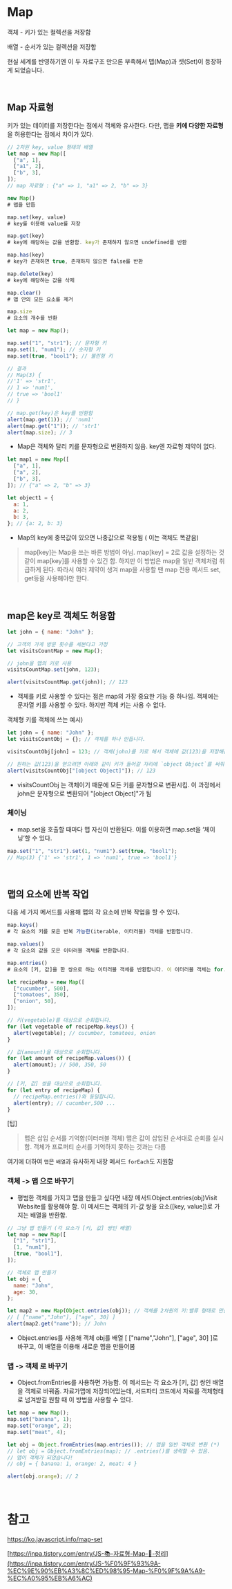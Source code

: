 # Map

객체 - 키가 있는 컬렉션을 저장함

배열 - 순서가 있는 컬렉션을 저장함

현실 세계를 반영하기엔 이 두 자료구조 만으론 부족해서 맵(Map)과 셋(Set)이 등장하게 되었습니다.

<br>

## Map 자료형

키가 있는 데이터를 저장한다는 점에서 객체와 유사한다. 다만, 맵을 **키에 다양한 자료형**을 허용한다는 점에서 차이가 있다.

```jsx
// 2차원 key, value 형태의 배열
let map = new Map([
  ["a", 1],
  ["a1", 2],
  ["b", 3],
]);
// map 자료형 : {"a" => 1, "a1" => 2, "b" => 3}
```

```jsx
new Map()
# 맵을 만듬

map.set(key, value)
# key를 이용해 value를 저장

map.get(key)
# key에 해당하는 값을 반환함. key가 존재하지 않으면 undefined를 반환

map.has(key)
# key가 존재하면 true, 존재하지 않으면 false를 반환

map.delete(key)
# key에 해당하는 값을 삭제

map.clear()
# 맵 안의 모든 요소를 제거

map.size
# 요소의 개수를 반환
```

```jsx
let map = new Map();

map.set("1", "str1"); // 문자형 키
map.set(1, "num1"); // 숫자형 키
map.set(true, "bool1"); // 불린형 키

// 결과
// Map(3) {
//'1' => 'str1',
// 1 => 'num1',
// true => 'bool1'
// }
```

```jsx
// map.get(key)은 key를 반환함
alert(map.get(1)); // 'num1'
alert(map.get("1")); // 'str1'
alert(map.size); // 3
```

- Map은 객체와 달리 키를 문자형으로 변환하지 않음. key엔 자료형 제약이 없다.

```jsx
let map1 = new Map([
  ["a", 1],
  ["a", 2],
  ["b", 3],
]); // {"a" => 2, "b" => 3}

let object1 = {
  a: 1,
  a: 2,
  b: 3,
}; // {a: 2, b: 3}
```

- Map의 key에 중복값이 있으면 나중값으로 적용됨 ( 이는 객체도 똑같음)

> map[key]는 Map을 쓰는 바른 방법이 아님. map[key] = 2로 값을 설정하는 것 같이 map[key]를 사용할 수 있긴 함. 하지만 이 방법은 map을 일반 객체처럼 취급하게 된다. 따라서 여러 제약이 생겨 map을 사용할 땐 map 전용 메서드 set, get등을 사용해야만 한다.

<br>

## map은 key로 객체도 허용함

```jsx
let john = { name: "John" };

// 고객의 가게 방문 횟수를 세본다고 가정
let visitsCountMap = new Map();

// john을 맵의 키로 사용
visitsCountMap.set(john, 123);

alert(visitsCountMap.get(john)); // 123
```

- 객체를 키로 사용할 수 있다는 점은 map의 가장 중요한 기능 중 하나임. 객체에는 문자열 키를 사용할 수 있다. 하지만 객체 키는 사용 수 없다.

객체형 키를 객체에 쓰는 예시)

```jsx
let john = { name: "John" };
let visitsCountObj = {}; // 객체를 하나 만듭니다.

visitsCountObj[john] = 123; // 객체(john)를 키로 해서 객체에 값(123)을 저장해봅시다.

// 원하는 값(123)을 얻으려면 아래와 같이 키가 들어갈 자리에 `object Object`를 써줘야합니다.
alert(visitsCountObj["[object Object]"]); // 123
```

- visitsCountObj 는 객체이기 때문에 모든 키를 문자형으로 변환시킴. 이 과정에서 john은 문자형으로 변환되어 "[object Object]"가 됨

### 체이닝

- map.set을 호출할 때마다 맵 자신이 반환된다. 이를 이용하면 map.set을 ‘체이닝’할 수 있다.

```jsx
map.set("1", "str1").set(1, "num1").set(true, "bool1");
// Map(3) {'1' => 'str1', 1 => 'num1', true => 'bool1'}
```

<br>

## **맵의 요소에 반복 작업**

다음 세 가지 메서드를 사용해 맵의 각 요소에 반복 작업을 할 수 있다.

```jsx
map.keys()
# 각 요소의 키를 모은 반복 가능한(iterable, 이터러블) 객체를 반환합니다.

map.values()
# 각 요소의 값을 모은 이터러블 객체를 반환합니다.

map.entries()
# 요소의 [키, 값]을 한 쌍으로 하는 이터러블 객체를 반환합니다. 이 이터러블 객체는 for..of반복문의 기초로 쓰입니다.
```

```jsx
let recipeMap = new Map([
  ["cucumber", 500],
  ["tomatoes", 350],
  ["onion", 50],
]);

// 키(vegetable)를 대상으로 순회합니다.
for (let vegetable of recipeMap.keys()) {
  alert(vegetable); // cucumber, tomatoes, onion
}

// 값(amount)을 대상으로 순회합니다.
for (let amount of recipeMap.values()) {
  alert(amount); // 500, 350, 50
}

// [키, 값] 쌍을 대상으로 순회합니다.
for (let entry of recipeMap) {
  // recipeMap.entries()와 동일합니다.
  alert(entry); // cucumber,500 ...
}
```

[팁]

> 맵은 삽입 순서를 기억함(이터러블 객체) 맵은 값이 삽입된 순서대로 순회를 실시함. 객체가 프로퍼티 순서를 기억하지 못하는 것과는 다름

여기에 더하여 `맵`은 `배열`과 유사하게 내장 메서드 `forEach`도 지원함

### **객체 -> 맵 으로 바꾸기**

- 평범한 객체를 가지고 맵을 만들고 싶다면 내장 메서드Object.entries(obj)Visit Website를 활용해야 함. 이 메서드는 객체의 키-값 쌍을 요소([key, value])로 가지는 배열을 반환함.

```jsx
// 그냥 맵 만들기 (각 요소가 [키, 값] 쌍인 배열)
let map = new Map([
  ["1", "str1"],
  [1, "num1"],
  [true, "bool1"],
]);

// 객체로 맵 만들기
let obj = {
  name: "John",
  age: 30,
};

let map2 = new Map(Object.entries(obj)); // 객체를 2차원의 키:밸류 형태로 만들고 맵으로 변환
// [ ["name","John"], ["age", 30] ]
alert(map2.get("name")); // John
```

- Object.entries를 사용해 객체 obj를 배열 [ ["name","John"], ["age", 30] ]로 바꾸고, 이 배열을 이용해 새로운 맵을 만들어봄

### **맵 -> 객체 로 바꾸기**

- Object.fromEntries를 사용하면 가능함. 이 메서드는 각 요소가 [키, 값] 쌍인 배열을 객체로 바꿔줌. 자료가맵에 저장되어있는데, 서드파티 코드에서 자료를 객체형태로 넘겨받길 원할 때 이 방법을 사용할 수 있다.

```jsx
let map = new Map();
map.set("banana", 1);
map.set("orange", 2);
map.set("meat", 4);

let obj = Object.fromEntries(map.entries()); // 맵을 일반 객체로 변환 (*)
// let obj = Object.fromEntries(map); // .entries()를 생략할 수 있음.
// 맵이 객체가 되었습니다!
// obj = { banana: 1, orange: 2, meat: 4 }

alert(obj.orange); // 2
```

</br>

# 참고

https://ko.javascript.info/map-set

[https://inpa.tistory.com/entry/JS-📚-자료형-Map-🚩-정리](https://inpa.tistory.com/entry/JS-%F0%9F%93%9A-%EC%9E%90%EB%A3%8C%ED%98%95-Map-%F0%9F%9A%A9-%EC%A0%95%EB%A6%AC)
